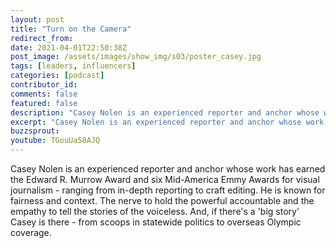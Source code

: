 ```yaml
---
layout: post
title: "Turn on the Camera"
redirect_from:
date: 2021-04-01T22:50:38Z
post_image: /assets/images/show_img/s03/poster_casey.jpg
tags: [leaders, influencers]
categories: [podcast]
contributor_id: 
comments: false
featured: false
description: "Casey Nolen is an experienced reporter and anchor whose work has earned the Edward R. Murrow Award."
excerpt: "Casey Nolen is an experienced reporter and anchor whose work has earned the Edward R. Murrow Award."
buzzsprout: 
youtube: TGouUa58AJQ
---
```

Casey Nolen is an experienced reporter and anchor whose work has earned the Edward R. Murrow Award and six Mid-America Emmy Awards for visual journalism - ranging from in-depth reporting to craft editing. He is known for fairness and context. The nerve to hold the powerful accountable and the empathy to tell the stories of the voiceless. And, if there's a 'big story' Casey is there - from scoops in statewide politics to overseas Olympic coverage.
